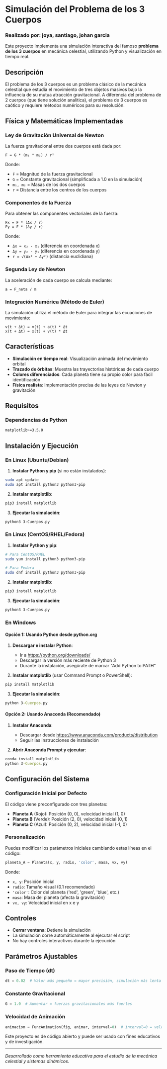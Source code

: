 # Simulación del Problema de los 3 Cuerpos
### Realizado por:  joya, santiago, johan garcia


Este proyecto implementa una simulación interactiva del famoso **problema de los 3 cuerpos** en mecánica celestial, utilizando Python y visualización en tiempo real.

##  Descripción

El problema de los 3 cuerpos es un problema clásico de la mecánica celestial que estudia el movimiento de tres objetos masivos bajo la influencia de su mutua atracción gravitacional. A diferencia del problema de 2 cuerpos (que tiene solución analítica), el problema de 3 cuerpos es caótico y requiere métodos numéricos para su resolución.

##  Física y Matemáticas Implementadas

### Ley de Gravitación Universal de Newton

La fuerza gravitacional entre dos cuerpos está dada por:

```
F = G * (m₁ * m₂) / r²
```

Donde:
- `F` = Magnitud de la fuerza gravitacional
- `G` = Constante gravitacional (simplificada a 1.0 en la simulación)
- `m₁, m₂` = Masas de los dos cuerpos
- `r` = Distancia entre los centros de los cuerpos

### Componentes de la Fuerza

Para obtener las componentes vectoriales de la fuerza:

```
Fx = F * (Δx / r)
Fy = F * (Δy / r)
```

Donde:
- `Δx = x₂ - x₁` (diferencia en coordenada x)
- `Δy = y₂ - y₁` (diferencia en coordenada y)
- `r = √(Δx² + Δy²)` (distancia euclidiana)

### Segunda Ley de Newton

La aceleración de cada cuerpo se calcula mediante:

```
a = F_neta / m
```

### Integración Numérica (Método de Euler)

La simulación utiliza el método de Euler para integrar las ecuaciones de movimiento:

```
v(t + Δt) = v(t) + a(t) * Δt
x(t + Δt) = x(t) + v(t) * Δt
```

##  Características

- **Simulación en tiempo real**: Visualización animada del movimiento orbital
- **Trazado de órbitas**: Muestra las trayectorias históricas de cada cuerpo
- **Colores diferenciados**: Cada planeta tiene su propio color para fácil identificación
- **Física realista**: Implementación precisa de las leyes de Newton y gravitación

##  Requisitos

### Dependencias de Python

```bash
matplotlib>=3.5.0
```

##  Instalación y Ejecución

### En Linux (Ubuntu/Debian)

1. **Instalar Python y pip** (si no están instalados):
```bash
sudo apt update
sudo apt install python3 python3-pip
```

2. **Instalar matplotlib**:
```bash
pip3 install matplotlib
```

3. **Ejecutar la simulación**:
```bash
python3 3-Cuerpos.py
```

### En Linux (CentOS/RHEL/Fedora)

1. **Instalar Python y pip**:
```bash
# Para CentOS/RHEL
sudo yum install python3 python3-pip

# Para Fedora
sudo dnf install python3 python3-pip
```

2. **Instalar matplotlib**:
```bash
pip3 install matplotlib
```

3. **Ejecutar la simulación**:
```bash
python3 3-Cuerpos.py
```

### En Windows

#### Opción 1: Usando Python desde python.org

1. **Descargar e instalar Python**:
   - Ir a https://python.org/downloads/
   - Descargar la versión más reciente de Python 3
   - Durante la instalación, asegúrate de marcar "Add Python to PATH"

2. **Instalar matplotlib** (usar Command Prompt o PowerShell):
```cmd
pip install matplotlib
```

3. **Ejecutar la simulación**:
```cmd
python 3-Cuerpos.py
```

#### Opción 2: Usando Anaconda (Recomendado)

1. **Instalar Anaconda**:
   - Descargar desde https://www.anaconda.com/products/distribution
   - Seguir las instrucciones de instalación

2. **Abrir Anaconda Prompt y ejecutar**:
```cmd
conda install matplotlib
python 3-Cuerpos.py
```

## Configuración del Sistema

### Configuración Inicial por Defecto

El código viene preconfigurado con tres planetas:

- **Planeta A** (Rojo): Posición (0, 0), velocidad inicial (1, 0)
- **Planeta B** (Verde): Posición (2, 0), velocidad inicial (0, 1)  
- **Planeta C** (Azul): Posición (0, 2), velocidad inicial (-1, 0)

### Personalización

Puedes modificar los parámetros iniciales cambiando estas líneas en el código:

```python
planeta_A = Planeta(x, y, radio, 'color', masa, vx, vy)
```

Donde:
- `x, y`: Posición inicial
- `radio`: Tamaño visual (0.1 recomendado)
- `'color'`: Color del planeta ('red', 'green', 'blue', etc.)
- `masa`: Masa del planeta (afecta la gravitación)
- `vx, vy`: Velocidad inicial en x e y

##  Controles

- **Cerrar ventana**: Detiene la simulación
- La simulación corre automáticamente al ejecutar el script
- No hay controles interactivos durante la ejecución

## Parámetros Ajustables

### Paso de Tiempo (dt)
```python
dt = 0.02  # Valor más pequeño = mayor precisión, simulación más lenta
```

### Constante Gravitacional
```python
G = 1.0  # Aumentar = fuerzas gravitacionales más fuertes
```

### Velocidad de Animación
```python
animacion = FuncAnimation(fig, animar, interval=0)  # interval=0 = velocidad máxima
```

Este proyecto es de código abierto y puede ser usado con fines educativos y de investigación.

---

*Desarrollado como herramienta educativa para el estudio de la mecánica celestial y sistemas dinámicos.*
